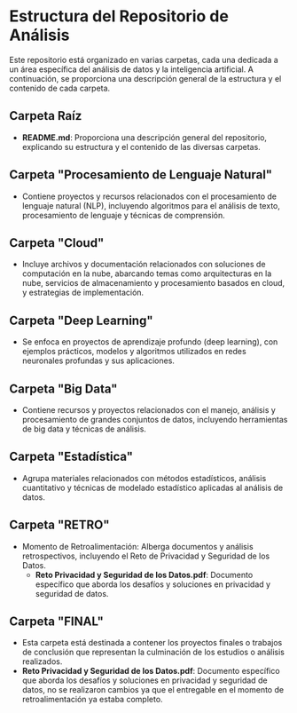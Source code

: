 # Estructura del Repositorio de Análisis

Este repositorio está organizado en varias carpetas, cada una dedicada a un área específica del análisis de datos y la inteligencia artificial. A continuación, se proporciona una descripción general de la estructura y el contenido de cada carpeta.

## Carpeta Raíz
- **README.md**: Proporciona una descripción general del repositorio, explicando su estructura y el contenido de las diversas carpetas.

## Carpeta "Procesamiento de Lenguaje Natural"
- Contiene proyectos y recursos relacionados con el procesamiento de lenguaje natural (NLP), incluyendo algoritmos para el análisis de texto, procesamiento de lenguaje y técnicas de comprensión.

## Carpeta "Cloud"
- Incluye archivos y documentación relacionados con soluciones de computación en la nube, abarcando temas como arquitecturas en la nube, servicios de almacenamiento y procesamiento basados en cloud, y estrategias de implementación.

## Carpeta "Deep Learning"
- Se enfoca en proyectos de aprendizaje profundo (deep learning), con ejemplos prácticos, modelos y algoritmos utilizados en redes neuronales profundas y sus aplicaciones.

## Carpeta "Big Data"
- Contiene recursos y proyectos relacionados con el manejo, análisis y procesamiento de grandes conjuntos de datos, incluyendo herramientas de big data y técnicas de análisis.

## Carpeta "Estadística"
- Agrupa materiales relacionados con métodos estadísticos, análisis cuantitativo y técnicas de modelado estadístico aplicadas al análisis de datos.

## Carpeta "RETRO"
- Momento de Retroalimentación: Alberga documentos y análisis retrospectivos, incluyendo el Reto de Privacidad y Seguridad de los Datos.
  - **Reto Privacidad y Seguridad de los Datos.pdf**: Documento específico que aborda los desafíos y soluciones en privacidad y seguridad de datos.

## Carpeta "FINAL"
- Esta carpeta está destinada a contener los proyectos finales o trabajos de conclusión que representan la culminación de los estudios o análisis realizados.
-  **Reto Privacidad y Seguridad de los Datos.pdf**: Documento específico que aborda los desafíos y soluciones en privacidad y seguridad de datos, no se realizaron cambios ya que el entregable en el momento de retroalimentación ya estaba completo. 

